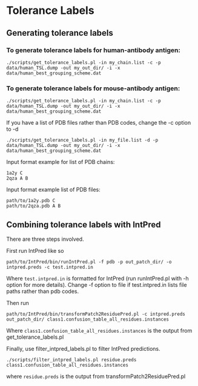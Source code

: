 # Tolerance Labels

## Generating tolerance labels

### To generate tolerance labels for human-antibody antigen:

```
./scripts/get_tolerance_labels.pl -in my_chain.list -c -p data/human_TSL.dump -out my_out_dir/ -i -x data/human_best_grouping_scheme.dat
```

### To generate tolerance labels for mouse-antibody antigen:

```
./scripts/get_tolerance_labels.pl -in my_chain.list -c -p data/human_TSL.dump -out my_out_dir/ -i -x data/human_best_grouping_scheme.dat
```

If you have a list of PDB files rather than PDB codes, change the -c option to -d

```
./scripts/get_tolerance_labels.pl -in my_file.list -d -p data/human_TSL.dump -out my_out_dir/ -i -x data/human_best_grouping_scheme.dat
```

Input format example for list of PDB chains:

```
1a2y C
2qza A B
```

Input format example list of PDB files:

```
path/to/1a2y.pdb C
path/to/2qza.pdb A B
```

## Combining tolerance labels with IntPred

There are three steps involved.

First run IntPred like so

```
path/to/IntPred/bin/runIntPred.pl -f pdb -p out_patch_dir/ -o intpred.preds -c test.intpred.in
```

Where `test.intpred.in`  is formatted for IntPred (run runIntPred.pl with -h option for more details).
Change -f option to file if test.intpred.in lists file paths rather than pdb codes.

Then run

```
path/to/IntPred/bin/transformPatch2ResiduePred.pl -c intpred.preds out_patch_dir/ class1.confusion_table_all_residues.instances 
```

Where `class1.confusion_table_all_residues.instances` is the output from get_tolerance_labels.pl

Finally, use filter_intpred_labels.pl to filter IntPred predictions.

```
./scripts/filter_intpred_labels.pl residue.preds class1.confusion_table_all_residues.instances
```

where `residue.preds` is the output from transformPatch2ResiduePred.pl
